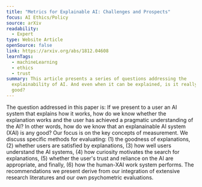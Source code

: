 ```yaml
---
title: "Metrics for Explainable AI: Challenges and Prospects"
focus: AI Ethics/Policy
source: arXiv
readability:
  - Expert
type: Website Article
openSource: false
link: https://arxiv.org/abs/1812.04608
learnTags:
  - machineLearning
  - ethics
  - trust
summary: This article presents a series of questions addressing the
  explainability of AI. And even when it can be explained, is it really any
  good?
---
```

The question addressed in this paper is: If we present to a user an AI system that explains how it works, how do we know whether the explanation works and the user has achieved a pragmatic understanding of the AI? In other words, how do we know that an explanainable AI system (XAI) is any good? Our focus is on the key concepts of measurement. We discuss specific methods for evaluating: (1) the goodness of explanations, (2) whether users are satisfied by explanations, (3) how well users understand the AI systems, (4) how curiosity motivates the search for explanations, (5) whether the user's trust and reliance on the AI are appropriate, and finally, (6) how the human-XAI work system performs. The recommendations we present derive from our integration of extensive research literatures and our own psychometric evaluations.